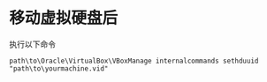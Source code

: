 # 移动虚拟硬盘后
执行以下命令
```
path\to\Oracle\VirtualBox\VBoxManage internalcommands sethduuid "path\to\yourmachine.vid"
```
